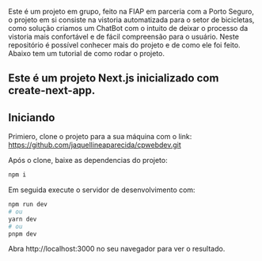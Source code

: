 Este é um projeto em grupo, feito na FIAP em parceria com a Porto Seguro, o projeto em si consiste na vistoria automatizada para o setor de bicicletas, como solução criamos um ChatBot com o intuito de deixar o processo da vistoria mais confortável e de fácil compreensão para o usuário.
Neste repositório é possível conhecer mais do projeto e de como ele foi feito. Abaixo tem um tutorial de como rodar o projeto.

## Este é um projeto Next.js inicializado com create-next-app.

## Iniciando
Primiero, clone o projeto para a sua máquina com o link: https://github.com/jaquellineaparecida/cpwebdev.git

Após o clone, baixe as dependencias do projeto:
``` bash
npm i
```

Em seguida execute o servidor de desenvolvimento com:
``` bash
npm run dev
# ou
yarn dev
# ou
pnpm dev
```

Abra http://localhost:3000 no seu navegador para ver o resultado.


